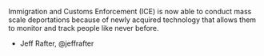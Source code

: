 Immigration and Customs Enforcement (ICE) is now able to conduct mass scale deportations because of newly acquired technology that allows them to monitor and track people like never before.

<!-- signatures -->
* Jeff Rafter, @jeffrafter
